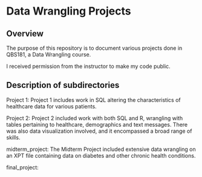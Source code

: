 # Data Wrangling Projects



## Overview
The purpose of this repository is to document various projects done in QBS181, a Data Wrangling course.

I received permission from the instructor to make my code public.

## Description of subdirectories

Project 1: Project 1 includes work in SQL altering the characteristics of healthcare data for various patients. 


Project 2: Project 2 included work with both SQL and R, wrangling with tables pertaining to healthcare, demographics and text messages. There was also data visualization involved, and it encompassed a broad range of skills. 


midterm_project: The Midterm Project included extensive data wrangling on an XPT file containing data on diabetes and other chronic health conditions. 


final_project: 


